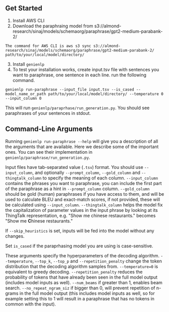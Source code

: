 ## Get Started

1. Install AWS CLI
2. Download the paraphraing model from s3://almond-research/sinaj/models/schemaorg/paraphrase/gpt2-medium-parabank-2/
```
The command for AWS CLI is aws s3 sync s3://almond-research/sinaj/models/schemaorg/paraphrase/gpt2-medium-parabank-2/ path/to/your/local/model/directory/
```

3. Install `genienlp`
4. To test your installation works, create input.tsv file with sentences you want to paraphrase, one sentence in each line. run the following command.

```
genienlp run-paraphrase --input_file input.tsv --is_cased --model_name_or_path path/to/your/local/model/directory/ --temperature 0 --input_column 0
```
This will run `genienlp/paraprhase/run_generation.py`. You should see paraphrases of your sentences in stdout.

## Command-Line Arguments

Running `genienlp run-paraphrase --help` will give you a description of all the arguments that are available. Here we describe some of the important ones. You can see their implementation in `genienlp/paraphrase/run_generation.py`.

Input files have tab-separated value (`.tsv`) format. You should use `--input_column`, and optionally `--prompt_column`, `--gold_column` and `--thingtalk_column` to specify the meaning of each column. `--input_column` contains the phrases you want to paraphrase, you can include the first part of the paraphrase as a hint in `--prompt_column` column. `--gold_column` should be gold (human) paraphrases if you have access to them, and will be used to calculate BLEU and exact-match scores, if not provided, these will be calculated using `--input_column`. `--thingtalk_column` helps the model fix the capitalization of parameter values in the input phrase by looking at its ThingTalk representation, e.g. "Show me chinese restaurants." becomes "Show me **C**hinese restaurants."

If `--skip_heuristics` is set, inputs will be fed into the model without any changes.

Set `is_cased` if the paraprhasing model you are using is case-sensitive.

These arguments specify the hyperparameters of the decoding algorithm.
`--temperature`, `--top_k`, `--top_p` and `--repetition_penalty` change the token distribution that the decoding algorithm samples from. `--temperature=0` is equivalent to greedy decoding. `--repetition_penalty` reduces the probability of tokens that have already been seen in the full model output (includes model inputs as well).
`--num_beams` if greater than 1, enables beam search. 
`--no_repeat_ngram_siz` if bigger than 0, will prevent repetition of n-grams in the full model output (this includes model inputs as well, so for example setting this to 1 will result in a paraphrase that has no tokens in common with the input).
